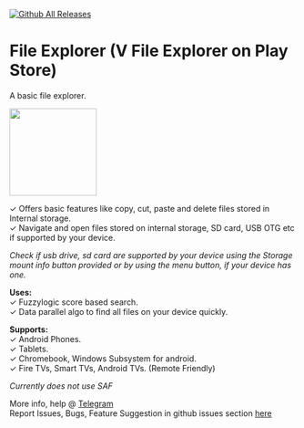[![Github All Releases](https://img.shields.io/github/downloads/visnkmr/file_explorer/total.svg)]()  
# File Explorer (V File Explorer on Play Store)  
A basic file explorer.  

<!-- [![Get it on Google Play](https://play.google.com/intl/en_us/badges/images/badge_new.png)](https://play.google.com/store/apps/details?id=visnkmr.apps.filexplorer) -->
[<img src="https://images-na.ssl-images-amazon.com/images/G/01/mobile-apps/devportal2/res/images/amazon-appstore-badge-english-white.png" data-canonical-src="" alt-text="" width="153" />](https://www.amazon.com/gp/mas/dl/android?p=visnkmr.apps.filexplorer)  
  
✓ Offers basic features like copy, cut, paste and delete files stored in Internal storage.  
✓ Navigate and open files stored on internal storage, SD card, USB OTG etc if supported by your device.  
  
*Check if usb drive, sd card are supported by your device using the Storage mount info button provided or by using the menu button, if your device has one.*
<!-- Transfer, Manage files on your android (Internal Storage, External Storage) using any web browser. -->
  
**Uses:**  
✓ Fuzzylogic score based search.  
✓ Data parallel algo to find all files on your device quickly.
  
**Supports:**  
✓ Android Phones.  
✓ Tablets.  
✓ Chromebook, Windows Subsystem for android.  
✓ Fire TVs, Smart TVs, Android TVs. (Remote Friendly)  
  
*Currently does not use SAF*   
  
More info, help @ [Telegram](https://vishnunkmr.t.me)  
Report Issues, Bugs, Feature Suggestion in github issues section [here](https://github.com/visnkmr/backgroundappslist/issues)
